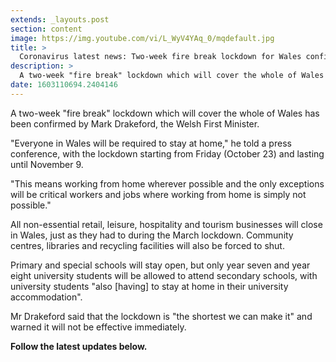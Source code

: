 ```yaml
--- 
extends: _layouts.post 
section: content 
image: https://img.youtube.com/vi/L_WyV4YAq_0/mqdefault.jpg 
title: > 
  Coronavirus latest news: Two-week fire break lockdown for Wales confirmed 
description: > 
  A two-week "fire break" lockdown which will cover the whole of Wales has been confirmed by Mark Drakeford, the Welsh First Minister."Everyone in Wales will be required to stay at home," he told a press conference, with the lockdown starting from Friday (October 23) and lasting until November 9.All non-essential retail, leisure, hospitality and tourism businesses will close in Wales, just as they had to during the March lockdown.Primary and special schools will stay open, but only year seven and year eight university students will be allowed to attend secondary schools, with university students "also [having] to stay at home in their university accommodation".Mr Drakeford said that the lockdown is "the shortest we can make it" and warned it will not be effective immediately. 
date: 1603110694.2404146 
--- 
```

<div> 
<p>A two-week "fire break" lockdown which will cover the whole of Wales has been confirmed by Mark Drakeford, the Welsh First Minister.</p>
<p>"Everyone in Wales will be required to stay at home," he told a press conference, with the lockdown starting from Friday (October 23) and lasting until November 9.</p>
<p>"This means working from home wherever possible and the only exceptions will be critical workers and jobs where working from home is simply not possible."</p>
<p>All non-essential retail, leisure, hospitality and tourism businesses will close in Wales, just as they had to during the March lockdown. Community centres, libraries and recycling facilities will also be forced to shut.</p>
<p>Primary and special schools will stay open, but only year seven and year eight university students will be allowed to attend secondary schools, with university students "also [having] to stay at home in their university accommodation".</p>
<p>Mr Drakeford said that the lockdown is "the shortest we can make it" and warned it will not be effective immediately.</p>
<p><strong>Follow the latest updates below.</strong></p>
</div>